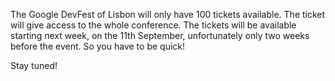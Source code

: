 The Google DevFest of Lisbon will only have 100 tickets available. The ticket will give access to the whole conference.
The tickets will be available starting next week, on the 11th September, unfortunately only two weeks before the event. So you have to be quick!

Stay tuned!
